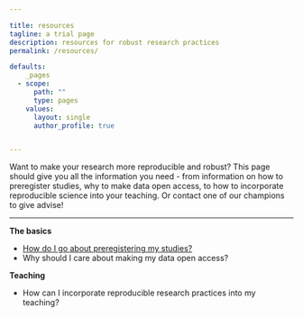 ```yaml
---

title: resources
tagline: a trial page
description: resources for robust research practices
permalink: /resources/

defaults:
    _pages
  - scope:
      path: ""
      type: pages
    values:
      layout: single
      author_profile: true


---
```


Want to make your research more reproducible and robust? This page should give you all the information you need - from information on how to preregister studies, why to make data open access, to how to incorporate reproducible science into your teaching. Or contact one of our champions to give advise!

---

**The basics**

* [How do I go about preregistering my studies?](resource_1.html)
* Why should I care about making my data open access?

**Teaching**

* How can I incorporate reproducible research practices into my teaching?
